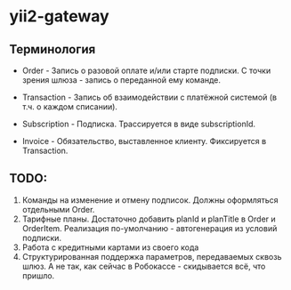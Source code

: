 # yii2-gateway

## Терминология

* Order - Запись о разовой оплате и/или старте подписки. С точки зрения шлюза - запись о переданной ему команде.
* Transaction - Запись об взаимодействии с платёжной системой (в т.ч. о каждом списании).

* Subscription - Подписка. Трассируется в виде subscriptionId.
* Invoice - Обязательство, выставленное клиенту. Фиксируется в Transaction.

## TODO:

1. Команды на изменение и отмену подписок. Должны оформляться отдельными Order.
2. Тарифные планы. Достаточно добавить planId и planTitle в Order и OrderItem. Реализация по-умолчанию - автогенерация из условий подписки.
3. Работа с кредитными картами из своего кода
4. Структурированная поддержка параметров, передаваемых сквозь шлюз. А не так, как сейчас в Робокассе - скидывается всё, что пришло.
